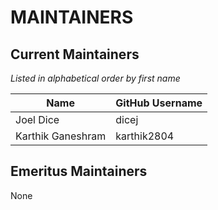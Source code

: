 # MAINTAINERS

## Current Maintainers

_Listed in alphabetical order by first name_

| Name | GitHub Username |
| --- | --- |
| Joel Dice | dicej |
| Karthik Ganeshram | karthik2804 |

## Emeritus Maintainers

None
